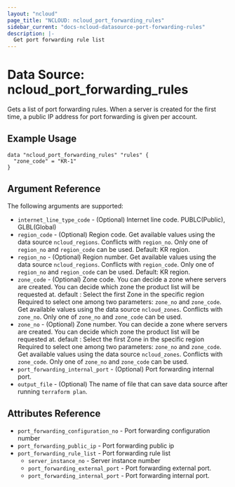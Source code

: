 ```yaml
---
layout: "ncloud"
page_title: "NCLOUD: ncloud_port_forwarding_rules"
sidebar_current: "docs-ncloud-datasource-port-forwarding-rules"
description: |-
  Get port forwarding rule list
---
```


# Data Source: ncloud_port_forwarding_rules

Gets a list of port forwarding rules.
When a server is created for the first time, a public IP address for port forwarding is given per account.

## Example Usage

```hcl
data "ncloud_port_forwarding_rules" "rules" {
  "zone_code" = "KR-1"
}
```

## Argument Reference

The following arguments are supported:

* `internet_line_type_code` - (Optional) Internet line code. PUBLC(Public), GLBL(Global)
* `region_code` - (Optional) Region code. Get available values using the data source `ncloud_regions`.
    Conflicts with `region_no`. Only one of `region_no` and `region_code` can be used.
    Default: KR region.
* `region_no` - (Optional) Region number. Get available values using the data source `ncloud_regions`.
    Conflicts with `region_code`. Only one of `region_no` and `region_code` can be used.
    Default: KR region.
* `zone_code` - (Optional) Zone code. You can decide a zone where servers are created. You can decide which zone the product list will be requested at. default : Select the first Zone in the specific region
    Required to select one among two parameters: `zone_no` and `zone_code`.
    Get available values using the data source `ncloud_zones`.
    Conflicts with `zone_no`. Only one of `zone_no` and `zone_code` can be used.
* `zone_no` - (Optional) Zone number. You can decide a zone where servers are created. You can decide which zone the product list will be requested at. default : Select the first Zone in the specific region
    Required to select one among two parameters: `zone_no` and `zone_code`.
    Get available values using the data source `ncloud_zones`.
    Conflicts with `zone_code`. Only one of `zone_no` and `zone_code` can be used.
* `port_forwarding_internal_port` - (Optional) Port forwarding internal port.
* `output_file` - (Optional) The name of file that can save data source after running `terraform plan`.

## Attributes Reference

* `port_forwarding_configuration_no` - Port forwarding configuration number
* `port_forwarding_public_ip` - Port forwarding public ip
* `port_forwarding_rule_list` - Port forwarding rule list
    * `server_instance_no` - Server instance number
    * `port_forwarding_external_port` - Port forwarding external port.
    * `port_forwarding_internal_port` - Port forwarding internal port.

